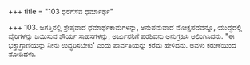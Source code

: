 +++
title = "103 ಧರೆಗೆಸೆವ ಧರ್ಮಾರ್ಥ"

+++
103. ಜಗತ್ತಿನಲ್ಲಿ ಶ್ರೇಷ್ಠವಾದ ಧಮಾರ್ಥಕಾಮಗಳನ್ನು, ಅನುಪಮವಾದ ಮೋಕ್ಷಪದವನ್ನೂ, ಯುದ್ಧದಲ್ಲಿ ವೈರಿಗಳನ್ನು ಜಯಿಸುವ ಶೌರ್ಯ ಸಾಹಸಗಳನ್ನು,  ಅರ್ಜುನನಿಗೆ ಪರಶಿವನು ಅನುಗ್ರಹಿಸಿ ಆಲಿಂಗಿಸಿದನು. "ಈ ಭಕ್ತಾಗ್ರಾಣಿಯನ್ನು ನೀನು ಉದ್ಧರಿಸಬೇಕು' ಎಂದು ಪಾರ್ವತಿಯನ್ನು ಕರೆದು ಹೇಳಿದನು. ಅವಳು ಕರುಣೆಯಿಂದ ನೋಡಿದಳು.